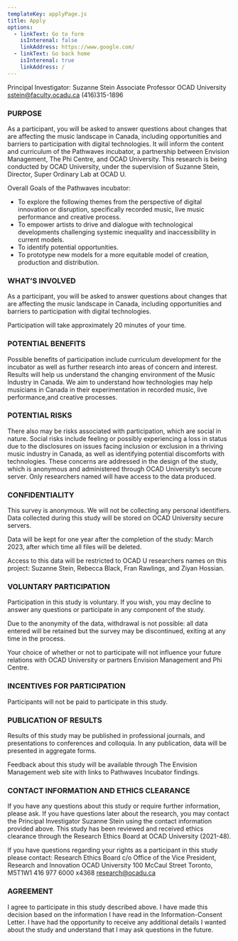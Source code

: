 ```yaml
---
templateKey: applyPage.js
title: Apply
options:
  - linkText: Go to form
    isInterenal: false
    linkAddress: https://www.google.com/
  - linkText: Go back home
    isInterenal: true
    linkAddress: /
---
```

Principal Investigator:
Suzanne Stein
Associate Professor
OCAD University
sstein@faculty.ocadu.ca
(416)315-1896

### PURPOSE

As a participant, you will be asked to answer questions about changes that are affecting the music landscape in Canada, including opportunities and barriers to participation with digital technologies. It will inform the content and curriculum of the Pathwaves incubator, a partnership between Envision Management, The Phi Centre, and OCAD University. This research is being conducted by OCAD University, under the supervision of Suzanne Stein, Director, Super Ordinary Lab at OCAD U.

Overall Goals of the Pathwaves incubator:

* To explore the following themes from the perspective of digital innovation or disruption, specifically recorded music, live music performance and creative process.
* To empower artists to drive and dialogue with technological developments challenging systemic inequality and inaccessibility in current models.
* To identify potential opportunities.
* To prototype new models for a more equitable model of creation, production and distribution.

### WHAT’S INVOLVED

As a participant, you will be asked to answer questions about changes that are affecting the music landscape in Canada, including opportunities and barriers to participation with digital technologies.

Participation will take approximately 20 minutes of your time.

### POTENTIAL BENEFITS

Possible benefits of participation include curriculum development for the incubator as well as further research into areas of concern and interest. Results will help us understand the changing environment of the Music Industry in Canada. We aim to understand how technologies may help musicians in Canada in their experimentation in recorded music,  live performance,and creative processes.

### POTENTIAL RISKS

There also may be risks associated with participation, which are social in nature. Social risks include feeling or possibly experiencing a loss in status due to the disclosures on issues facing inclusion or exclusion in a thriving music industry in Canada, as well as identifying potential discomforts with technologies. These concerns are addressed in the design of the study, which is anonymous and administered through OCAD University’s secure server. Only researchers named will have access to the data produced.

### CONFIDENTIALITY

This survey is anonymous. We will not be collecting any personal identifiers.
Data collected during this study will be stored on OCAD University secure servers.

Data will be kept for one year after the completion of the study: March 2023, after which time all files will be deleted.

Access to this data will be restricted to OCAD U researchers names on this project: Suzanne Stein, Rebecca Black, Fran Rawlings, and Ziyan Hossian.

### VOLUNTARY PARTICIPATION

Participation in this study is voluntary. If you wish, you may decline to answer any questions or participate in any component of the study.

Due to the anonymity of the data, withdrawal is not possible: all data entered will be retained but the survey may be discontinued, exiting at any time in the process.

Your choice of whether or not to participate will not influence your future relations with OCAD University or partners Envision Management and Phi Centre.

### INCENTIVES FOR PARTICIPATION

Participants will not be paid to participate in this study.

### PUBLICATION OF RESULTS

Results of this study may be published in professional journals, and presentations to conferences and colloquia. In any publication, data will be presented in aggregate forms.

Feedback about this study will be available through The Envision Management web site with links to Pathwaves Incubator findings.

### CONTACT INFORMATION AND ETHICS CLEARANCE

If you have any questions about this study or require further information, please ask. If you have questions later about the research, you may contact the Principal Investigator Suzanne Stein using the contact information provided above. This study has been reviewed and received ethics clearance through the Research Ethics Board at OCAD University (2021-48).

If you have questions regarding your rights as a participant in this study please contact:
Research Ethics Board c/o Office of the Vice President, Research and Innovation
OCAD University
100 McCaul Street
Toronto, M5T1W1
416 977 6000 x4368
research@ocadu.ca

### AGREEMENT

I agree to participate in this study described above. I have made this decision based on the information I have read in the Information-Consent Letter.  I have had the opportunity to receive any additional details I wanted about the study and understand that I may ask questions in the future.
